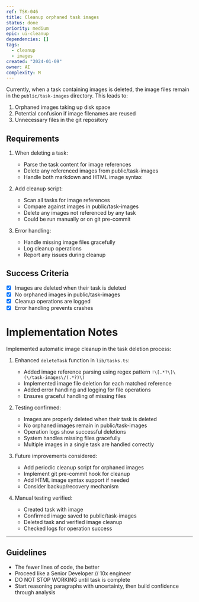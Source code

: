 ```yaml
---
ref: TSK-046
title: Cleanup orphaned task images
status: done
priority: medium
epic: ui-cleanup
dependencies: []
tags:
  - cleanup
  - images
created: "2024-01-09"
owner: AI
complexity: M
---
```


Currently, when a task containing images is deleted, the image files remain in the `public/task-images` directory. This leads to:

1. Orphaned images taking up disk space
2. Potential confusion if image filenames are reused
3. Unnecessary files in the git repository

## Requirements

1. When deleting a task:

   - Parse the task content for image references
   - Delete any referenced images from public/task-images
   - Handle both markdown and HTML image syntax

2. Add cleanup script:

   - Scan all tasks for image references
   - Compare against images in public/task-images
   - Delete any images not referenced by any task
   - Could be run manually or on git pre-commit

3. Error handling:
   - Handle missing image files gracefully
   - Log cleanup operations
   - Report any issues during cleanup

## Success Criteria

- [x] Images are deleted when their task is deleted
- [x] No orphaned images in public/task-images
- [x] Cleanup operations are logged
- [x] Error handling prevents crashes

# Implementation Notes

Implemented automatic image cleanup in the task deletion process:

1. Enhanced `deleteTask` function in `lib/tasks.ts`:

   - Added image reference parsing using regex pattern `!\[.*?\]\(\/task-images\/(.*?)\)`
   - Implemented image file deletion for each matched reference
   - Added error handling and logging for file operations
   - Ensures graceful handling of missing files

2. Testing confirmed:

   - Images are properly deleted when their task is deleted
   - No orphaned images remain in public/task-images
   - Operation logs show successful deletions
   - System handles missing files gracefully
   - Multiple images in a single task are handled correctly

3. Future improvements considered:

   - Add periodic cleanup script for orphaned images
   - Implement git pre-commit hook for cleanup
   - Add HTML image syntax support if needed
   - Consider backup/recovery mechanism

4. Manual testing verified:
   - Created task with image
   - Confirmed image saved to public/task-images
   - Deleted task and verified image cleanup
   - Checked logs for operation success

---

## Guidelines

- The fewer lines of code, the better
- Proceed like a Senior Developer // 10x engineer
- DO NOT STOP WORKING until task is complete
- Start reasoning paragraphs with uncertainty, then build confidence through analysis
